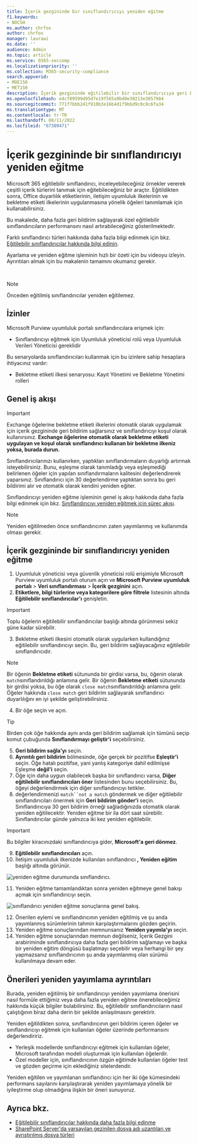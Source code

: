 ```yaml
---
title: İçerik gezgininde bir sınıflandırıcıyı yeniden eğitme
f1.keywords:
- NOCSH
ms.author: chrfox
author: chrfox
manager: laurawi
ms.date: ''
audience: Admin
ms.topic: article
ms.service: O365-seccomp
ms.localizationpriority: ''
ms.collection: M365-security-compliance
search.appverid:
- MOE150
- MET150
description: İçerik gezgininde eğitilebilir bir sınıflandırıcıya geri bildirim sağlamayı öğrenin.
ms.openlocfilehash: e4cf09599d95d7e19f565a9bd0e30213e3057984
ms.sourcegitcommit: 771f7bbb241f910b3e16b4d1f9bbd9c0c8c6fa34
ms.translationtype: MT
ms.contentlocale: tr-TR
ms.lasthandoff: 08/11/2022
ms.locfileid: "67309471"
---
```

# <a name="how-to-retrain-a-classifier-in-content-explorer"></a>İçerik gezgininde bir sınıflandırıcıyı yeniden eğitme

Microsoft 365 eğitilebilir sınıflandırıcı, inceleyebileceğiniz örnekler vererek çeşitli içerik türlerini tanımak için eğitebileceğiniz bir araçtır. Eğitildikten sonra, Office duyarlılık etiketlerinin, iletişim uyumluluk ilkelerinin ve bekletme etiketi ilkelerinin uygulanmasına yönelik öğeleri tanımlamak için kullanabilirsiniz.

Bu makalede, daha fazla geri bildirim sağlayarak özel eğitilebilir sınıflandırıcıların performansını nasıl artırabileceğiniz gösterilmektedir.

Farklı sınıflandırıcı türleri hakkında daha fazla bilgi edinmek için bkz. [Eğitilebilir sınıflandırıcılar hakkında bilgi edinin](classifier-learn-about.md).

Ayarlama ve yeniden eğitme işleminin hızlı bir özeti için bu videoyu izleyin. Ayrıntıları almak için bu makalenin tamamını okumanız gerekir.

</br>

<!-- > [!VIDEO https://www.microsoft.com/videoplayer/embed/RWyGMs]-->

> [!NOTE]
> Önceden eğitilmiş sınıflandırıcılar yeniden eğitilemez.

## <a name="permissions"></a>İzinler

Microsoft Purview uyumluluk portalı sınıflandırıcılara erişmek için:

- Sınıflandırıcıyı eğitmek için Uyumluluk yöneticisi rolü veya Uyumluluk Verileri Yöneticisi gereklidir

Bu senaryolarda sınıflandırıcıları kullanmak için bu izinlere sahip hesaplara ihtiyacınız vardır:

- Bekletme etiketi ilkesi senaryosu: Kayıt Yönetimi ve Bekletme Yönetimi rolleri 

## <a name="overall-workflow"></a>Genel iş akışı

> [!IMPORTANT]
> Exchange öğelerine bekletme etiketi ilkelerini otomatik olarak uygulamak için içerik gezgininde geri bildirim sağlarsınız ve sınıflandırıcıyı koşul olarak kullanırsınız. **Exchange öğelerine otomatik olarak bekletme etiketi uygulayan ve koşul olarak sınıflandırıcı kullanan bir bekletme ilkeniz yoksa, burada durun.**

Sınıflandırıcılarınızı kullanırken, yaptıkları sınıflandırmaların duyarlığı artırmak isteyebilirsiniz. Bunu, eşleşme olarak tanımladığı veya eşleşmediği belirlenen öğeler için yapılan sınıflandırmaların kalitesini değerlendirerek yaparsınız. Sınıflandırıcı için 30 değerlendirme yaptıktan sonra bu geri bildirimi alır ve otomatik olarak kendini yeniden eğiter.

Sınıflandırıcıyı yeniden eğitme işleminin genel iş akışı hakkında daha fazla bilgi edinmek için bkz. [Sınıflandırıcıyı yeniden eğitmek için süreç akışı](classifier-learn-about.md#retraining-classifiers).

> [!NOTE]
> Yeniden eğitilmeden önce sınıflandırıcının zaten yayımlanmış ve kullanımda olması gerekir.

## <a name="how-to-retrain-a-classifier-in-content-explorer"></a>İçerik gezgininde bir sınıflandırıcıyı yeniden eğitme

1. Uyumluluk yöneticisi veya güvenlik yöneticisi rolü erişimiyle Microsoft Purview uyumluluk portalı oturum açın ve **Microsoft Purview uyumluluk portalı** >  **Veri sınıflandırması** > **İçerik gezginini** açın. 
2. **Etiketlere, bilgi türlerine veya kategorilere göre filtrele** listesinin altında **Eğitilebilir sınıflandırıcılar'ı** genişletin.

> [!IMPORTANT]
> Toplu öğelerin eğitilebilir sınıflandırıcılar başlığı altında görünmesi sekiz güne kadar sürebilir.

3. Bekletme etiketi ilkesini otomatik olarak uygularken kullandığınız eğitilebilir sınıflandırıcıyı seçin. Bu, geri bildirim sağlayacağınız eğitilebilir sınıflandırıcıdır.

> [!NOTE]
> Bir öğenin **Bekletme etiketi** sütununda bir girdisi varsa, bu, öğenin olarak `match`sınıflandırıldığı anlamına gelir.  Bir öğenin **Bekletme etiketi** sütununda bir girdisi yoksa, bu öğe olarak `close match`sınıflandırıldığı anlamına gelir. Öğeler hakkında `close match` geri bildirim sağlayarak sınıflandırıcı duyarlılığını en iyi şekilde geliştirebilirsiniz. 

4. Bir öğe seçin ve açın.
 
 > [!TIP]
> Birden çok öğe hakkında aynı anda geri bildirim sağlamak için tümünü seçip komut çubuğunda **Sınıflandırmayı geliştir'i** seçebilirsiniz.

5. **Geri bildirim sağla'yı** seçin.
6. **Ayrıntılı geri bildirim** bölmesinde, öğe gerçek bir pozitifse **Eşleştir'i** seçin.  Öğe hatalı pozitifse, yani yanlış kategoriye dahil edilmişse Eşleşme **değil'i** seçin.
7. Öğe için daha uygun olabilecek başka bir sınıflandırıcı varsa, **Diğer eğitilebilir sınıflandırıcıları öner** listesinden bunu seçebilirsiniz. Bu, öğeyi değerlendirmek için diğer sınıflandırıcıyı tetikler.
8. değerlendirmenizi `match``not a match` göndermek ve diğer eğitilebilir sınıflandırıcıları önermek için **Geri bildirim gönder'i** seçin. Sınıflandırıcıya 30 geri bildirim örneği sağladığınızda otomatik olarak yeniden eğitilecektir. Yeniden eğitme bir ila dört saat sürebilir. Sınıflandırıcılar günde yalnızca iki kez yeniden eğitilebilir.

> [!IMPORTANT]
> Bu bilgiler kiracınızdaki sınıflandırıcıya gider, **Microsoft'a geri dönmez**.

9. **Eğitilebilir sınıflandırıcıları** açın.
10. İletişim uyumluluk ilkenizde kullanılan sınıflandırıcı **, Yeniden eğitim** başlığı altında görünür.

![yeniden eğitme durumunda sınıflandırıcı.](../media/classifier-retraining.png)

11. Yeniden eğitme tamamlandıktan sonra yeniden eğitmeye genel bakışı açmak için sınıflandırıcıyı seçin.

![sınıflandırıcı yeniden eğitme sonuçlarına genel bakış.](../media/classifier-retraining-overview.png)

12. Önerilen eylemi ve sınıflandırıcının yeniden eğitilmiş ve şu anda yayımlanmış sürümlerinin tahmin karşılaştırmalarını gözden geçirin.
13. Yeniden eğitme sonuçlarından memnunsanız **Yeniden yayımla'yı** seçin.
14. Yeniden eğitme sonuçlarından memnun değilseniz, İçerik Gezgini arabiriminde sınıflandırıcıya daha fazla geri bildirim sağlamayı ve başka bir yeniden eğitim döngüsü başlatmayı seçebilir veya herhangi bir şey yapmazsanız sınıflandırıcının şu anda yayımlanmış olan sürümü kullanılmaya devam eder. 

## <a name="details-on-republishing-recommendations"></a>Önerileri yeniden yayımlama ayrıntıları

Burada, yeniden eğitilmiş bir sınıflandırıcıyı yeniden yayımlama önerisini nasıl formüle ettiğimiz veya daha fazla yeniden eğitme önerebileceğimiz hakkında küçük bilgiler bulabilirsiniz. Bu, eğitilebilir sınıflandırıcıların nasıl çalıştığının biraz daha derin bir şekilde anlaşılmasını gerektirir.

Yeniden eğitildikten sonra, sınıflandırıcının geri bildirim içeren öğeler ve sınıflandırıcıyı eğitmek için kullanılan öğeler üzerinde performansını değerlendiririz. 

- Yerleşik modellerde sınıflandırıcıyı eğitmek için kullanılan öğeler, Microsoft tarafından modeli oluşturmak için kullanılan öğelerdir.
- Özel modeller için, sınıflandırıcının özgün eğitimde kullanılan öğeler test ve gözden geçirme için eklediğiniz sitelerdendir.

Yeniden eğitilen ve yayımlanan sınıflandırıcı için her iki öğe kümesindeki performans sayılarını karşılaştırarak yeniden yayımlamaya yönelik bir iyileştirme olup olmadığına ilişkin bir öneri sunuyoruz. 

## <a name="see-also"></a>Ayrıca bkz.

- [Eğitilebilir sınıflandırıcılar hakkında daha fazla bilgi edinme](classifier-learn-about.md)
- [SharePoint Server'da varsayılan gezinilen dosya adı uzantıları ve ayrıştırılmış dosya türleri](/sharepoint/technical-reference/default-crawled-file-name-extensions-and-parsed-file-types)
